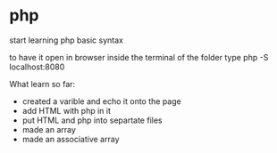 # php

start learning php basic syntax

to have it open in browser
inside the terminal of the folder type
    php -S localhost:8080

What learn so far:

- created a varible and echo it onto the page
- add HTML with php in it 
- put HTML and php into separtate files
- made an array
- made an associative array 
